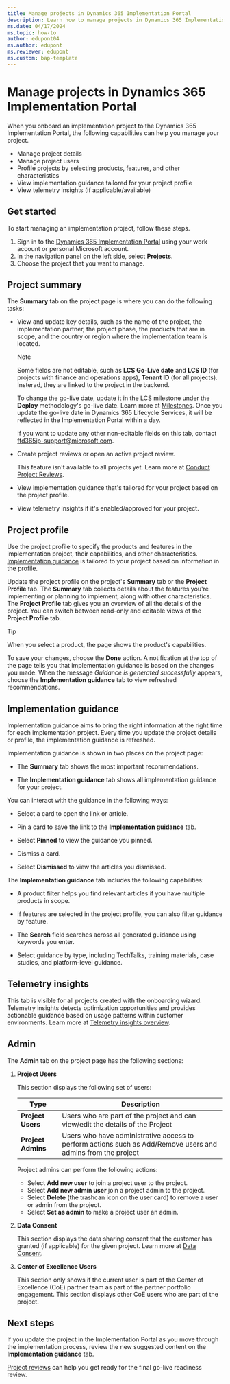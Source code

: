 ```yaml
---
title: Manage projects in Dynamics 365 Implementation Portal
description: Learn how to manage projects in Dynamics 365 Implementation Portal.
ms.date: 04/17/2024
ms.topic: how-to
author: edupont04
ms.author: edupont
ms.reviewer: edupont
ms.custom: bap-template
---
```


# Manage projects in Dynamics 365 Implementation Portal

When you onboard an implementation project to the Dynamics 365 Implementation Portal, the following capabilities can help you manage your project.

* Manage project details
* Manage project users
* Profile projects by selecting products, features, and other characteristics
* View  implementation guidance tailored for your project profile
* View telemetry insights (if applicable/available)

## Get started

To start managing an implementation project, follow these steps.

1. Sign in to the [Dynamics 365 Implementation Portal](https://aka.ms/D365ImplementationPortal) using your work account or personal Microsoft account.
2. In the navigation panel on the left side, select **Projects**.
3. Choose the project that you want to manage.

## Project summary

The **Summary** tab on the project page is where you can do the following tasks:

* View and update key details, such as the name of the project, the implementation partner, the project phase, the products that are in scope, and the country or region where the implementation team is located.

  > [!NOTE]
  > Some fields are not editable, such as **LCS Go-Live date** and **LCS ID** (for projects with finance and operations apps), **Tenant ID** (for all projects). Insterad, they are linked to the project in the backend.
  >
  > To change the go-live date,  update it in the LCS milestone under the **Deploy** methodology's go-live date. Learn more at [Milestones](/dynamics365/fin-ops-core/dev-itpro/lifecycle-services/lcs-works-lcs#milestones). Once you update the go-live date in Dynamics 365 Lifecycle Services, it will be reflected in the Implementation Portal within a day.
  >
  > If you want to update any other non-editable fields on this tab, contact [ftd365ip-support@microsoft.com](mailto:ftd365ip-support@microsoft.com).  
  
* Create project reviews or open an active project review.  

  This feature isn't available to all projects yet. Learn more at [Conduct Project Reviews](conduct-project-reviews.md).

* View implementation guidance that's tailored for your project based on the project profile.
* View telemetry insights if it's enabled/approved for your project.

## Project profile

Use the project profile to specify the products and features in the implementation project, their capabilities, and other characteristics. [Implementation guidance](#implementation-guidance) is tailored to your project based on information in the profile.

Update the project profile on the project's **Summary** tab or the **Project Profile** tab. The **Summary** tab collects details about the features you're implementing or planning to implement, along with other characteristics. The **Project Profile** tab gives you an overview of all the details of the project. You can switch between read-only and editable views of the **Project Profile** tab.

> [!TIP]
> When you select a product, the page shows the product's capabilities.

To save your changes, choose the **Done** action. A notification at the top of the page tells you that implementation guidance is based on the changes you made. When the message *Guidance is generated successfully* appears, choose the **Implementation guidance** tab to view refreshed recommendations.

## Implementation guidance

Implementation guidance aims to bring the right information at the right time for each implementation project. Every time you update the project details or profile, the implementation guidance is refreshed.

Implementation guidance is shown in two places on the project page:

* The **Summary** tab shows the most important recommendations.

* The **Implementation guidance** tab shows all implementation guidance for your project.

You can interact with the guidance in the following ways:

* Select a card to open the link or article.

* Pin a card to save the link to the **Implementation guidance** tab.

* Select **Pinned** to view the guidance you pinned.

* Dismiss a card.

* Select **Dismissed** to view the articles you dismissed.

The **Implementation guidance** tab includes the following capabilities:

* A product filter helps you find relevant articles if you have multiple products in scope.

* If features are selected in the project profile, you can also filter guidance by feature.

* The **Search** field searches across all generated guidance using keywords you enter.

* Select guidance by type, including TechTalks, training materials, case studies, and platform-level guidance.

## Telemetry insights

This tab is visible for all projects created with the onboarding wizard. Telemetry insights detects optimization opportunities and provides actionable guidance based on usage patterns within customer environments. Learn more at [Telemetry insights overview](telemetry-insights.md).

## Admin

The **Admin** tab on the project page has the following sections:

1. **Project Users**  

    This section displays the following set of users:

    |Type|Description|
    |----|----|
    |**Project Users**|Users who are part of the project and can view/edit the details of the Project|
    |**Project Admins**|Users who have administrative access to perform actions such as Add/Remove users and admins from the project|

    Project admins can perform the following actions:

    * Select **Add new user** to join a project user to the project.
    * Select **Add new admin user** join a project admin to the project.
    * Select **Delete** (the trashcan icon on the user card) to remove a user or admin from the project.
    * Select **Set as admin** to make a project user an admin.

2. **Data Consent**  

    This section displays the data sharing consent that the customer has granted (if applicable) for the given project. Learn more at [Data Consent](data-sharing-consent.md).

3. **Center of Excellence Users**  

    This section only shows if the current user is part of the Center of Excellence (CoE) partner team as part of the partner portfolio engagement. This section displays other CoE users who are part of the project.

## Next steps

If you update the project in the Implementation Portal as you move through the implementation process, review the new suggested content on the **Implementation guidance** tab.

[Project reviews](conduct-project-reviews.md) can help you get ready for the final go-live readiness review.
